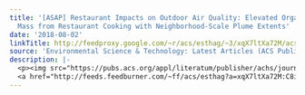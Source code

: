 ```yaml
---
title: '[ASAP] Restaurant Impacts on Outdoor Air Quality: Elevated Organic Aerosol
  Mass from Restaurant Cooking with Neighborhood-Scale Plume Extents'
date: '2018-08-02'
linkTitle: http://feedproxy.google.com/~r/acs/esthag/~3/xqX7ltXa72M/acs.est.8b02654
source: 'Environmental Science & Technology: Latest Articles (ACS Publications)'
description: |-
  <p><img src="https://pubs.acs.org/appl/literatum/publisher/achs/journals/content/esthag/0/esthag.ahead-of-print/acs.est.8b02654/20180802/images/medium/es-2018-026542_0006.gif" alt="TOC Graphic"/></p><div><cite>Environmental Science & Technology</cite></div><div>DOI: 10.1021/acs.est.8b02654</div><div class="feedflare">
  <a href="http://feeds.feedburner.com/~ff/acs/esthag?a=xqX7ltXa72M:C8iiDDwzRYU:yIl2AUoC8zA"><img src="http://feeds.feedburner.com/~ff/acs/esthag?d=yIl2AUoC8zA" border="0"></img></a>
---
```

